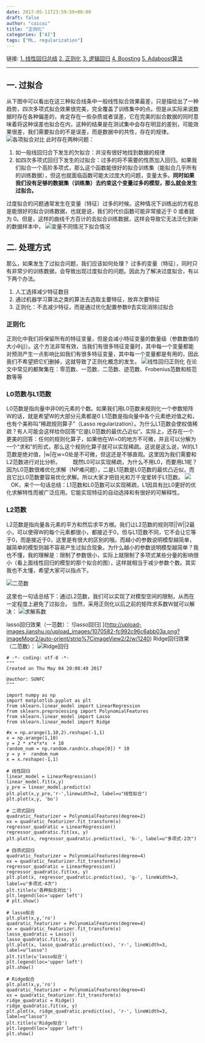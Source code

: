```yaml
---
date: 2017-05-11T23:59:59+00:00
draft: false
author: "caicai"
title: "正则化"
categories: ["AI"]
tags: ["ML, regularization"] 
---
```

链接:
[1. 线性回归总结](http://www.jianshu.com/p/25d650e5cb59)
[2. 正则化](http://www.jianshu.com/p/dda5eb64f425)
[3. 逻辑回归](http://www.jianshu.com/p/5ccc01385f40)
[4. Boosting](http://www.jianshu.com/p/7128dde2af6f)
[5. Adaboost算法](http://www.jianshu.com/p/b3f189767ad3)

-----
## 一. 过拟合 ##
  从下图中可以看出在这三种拟合线条中一般线性拟合效果最差，只是描绘出了一种趋势，四次多项式拟合效果很完美，完全覆盖了训练集中的点。但是从实际来说数据时存在各种偏差的，肯定存在一些杂质或者误差，它在完美的拟合数据的同时意味着将这种误差也拟合在内，这种的结果是在测试集中会存在明显的差别，可能效果很差，我们需要拟合的不是误差，而是数据中的共性，存在的规律。
![各项拟合对比](http://upload-images.jianshu.io/upload_images/1070582-f39cc817ce9ddcd8.png?imageMogr2/auto-orient/strip%7CimageView2/2/w/1240)
此时存在两种问题：
1. 如一般线回归合下发生的欠拟合：并没有很好地找到数据的规律
2. 如四次多项式回归下发生的过拟合：过多的将不需要的性质加入回归。如果我们拟合一个高阶多项式，那么这个函数能很好的拟合训练集（能拟合几乎所有的训练数据），但这也就面临函数可能太过庞大的问题，变量太多。**同时如果我们没有足够的数据集（训练集）去约束这个变量过多的模型，那么就会发生过拟合。**

  过度拟合的问题通常发生在变量（特征）过多的时候。这种情况下训练出的方程总是能很好的拟合训练数据，也就是说，我们的代价函数可能非常接近于 0 或者就为 0。但是，这样的曲线千方百计的去拟合训练数据，这样会导致它无法泛化到新的数据样本中，
  ![变量不同情况下拟合情况](http://upload-images.jianshu.io/upload_images/1070582-a1778497e18d193d.png?imageMogr2/auto-orient/strip%7CimageView2/2/w/1240)
## 二. 处理方式 ##
那么，如果发生了过拟合问题，我们应该如何处理？
过多的变量（特征），同时只有非常少的训练数据，会导致出现过度拟合的问题。因此为了解决过度拟合，有以下两个办法。
 1. 人工选择减少特征数目
 2. 通过机器学习算法之类的算法去选取主要特征，放弃次要特征
 3. 正则化：不去减少特征，而是通过优化配置参数θ去实现消除过拟合

### 正则化 ###


正则化中我们将保留所有的特征变量，但是会减小特征变量的数量级（参数数值的大小θ(j)）。这个方法非常有效，当我们有很多特征变量时，其中每一个变量都能对预测产生一点影响比如我们有很多特征变量，其中每一个变量都是有用的，因此我们不希望把它们删掉，这就导致了正则化概念的发生。
![线性回归正则化](http://upload-images.jianshu.io/upload_images/1070582-a8c8605cf68dda25.png?imageMogr2/auto-orient/strip%7CimageView2/2/w/1240)
在论文中常见的都聚集在：零范数、一范数、二范数、迹范数、Frobenius范数和核范数等等
###  L0范数与L1范数 ###
   L0范数是指向量中非0的元素的个数。如果我们用L0范数来规则化一个参数矩阵W的话，就是希望W的大部分元素都是0
L1范数是指向量中各个元素绝对值之和，也有个美称叫“稀疏规则算子”（Lasso regularization）。为什么L1范数会使权值稀疏？有人可能会这样给你回答“它是L0范数的最优凸近似”。实际上，还存在一个更美的回答：任何的规则化算子，如果他在Wi=0的地方不可微，并且可以分解为一个“求和”的形式，那么这个规则化算子就可以实现稀疏。这说是这么说，W的L1范数是绝对值，|w|在w=0处是不可微，但这还是不够直观。这里因为我们需要和L2范数进行对比分析。
       既然L0可以实现稀疏，为什么不用L0，而要用L1呢？因为L0范数很难优化求解（NP难问题），二是L1范数是L0范数的最优凸近似，而且它比L0范数要容易优化求解。所以大家才把目光和万千宠爱转于L1范数。
![](http://upload-images.jianshu.io/upload_images/1070582-c2f6604fc829a511?imageMogr2/auto-orient/strip%7CimageView2/2/w/1240)
       OK，来个一句话总结：L1范数和L0范数可以实现稀疏，L1因具有比L0更好的优化求解特性而被广泛应用。它能实现特征的自动选择和有很好的可解释性。
### L2范数 ###
  L2范数是指向量各元素的平方和然后求平方根。我们让L2范数的规则项||W||2最小，可以使得W的每个元素都很小，都接近于0，但与L1范数不同，它不会让它等于0，而是接近于0，这里是有很大的区别的哦。而越小的参数说明模型越简单，越简单的模型则越不容易产生过拟合现象。为什么越小的参数说明模型越简单？我也不懂，我的理解是：限制了参数很小，实际上就限制了多项式某些分量的影响很小（看上面线性回归的模型的那个拟合的图），这样就相当于减少参数个数。其实我也不太懂，希望大家可以指点下。

![二范数](http://upload-images.jianshu.io/upload_images/1070582-008ea99c1238cd32.png?imageMogr2/auto-orient/strip%7CimageView2/2/w/1240)

   这里也一句话总结下：通过L2范数，我们可以实现了对模型空间的限制，从而在一定程度上避免了过拟合。
    当然，采用正则化以后之前的矩阵求系数W就可以解决：
![求解系数](http://upload-images.jianshu.io/upload_images/1070582-46f7ea42be0bc272.png?imageMogr2/auto-orient/strip%7CimageView2/2/w/1240)

lasso回归效果（一范数）：
![lasso回归]
](http://upload-images.jianshu.io/upload_images/1070582-fc992c96c6abb03a.png?imageMogr2/auto-orient/strip%7CimageView2/2/w/1240)
Ridge回归效果（二范数）：
![Ridge回归](http://upload-images.jianshu.io/upload_images/1070582-c5b7da5650e8293a.png?imageMogr2/auto-orient/strip%7CimageView2/2/w/1240)

```
# -*- coding: utf-8 -*-
"""
Created on Thu May 04 20:08:49 2017

@author: SUNFC
"""

import numpy as np
import matplotlib.pyplot as plt
from sklearn.linear_model import LinearRegression
from sklearn.preprocessing import PolynomialFeatures
from sklearn.linear_model import Lasso
from sklearn.linear_model import Ridge

#x = np.arange(1,10,2).reshape(-1,1)
x = np.arange(1,10)
y = 2 * x*x*x*x  + 10
random_num = np.random.randn(x.shape[0]) * 10
y = y +  random_num
x = x.reshape(-1,1)

# 线性回归
linear_model = LinearRegression()
linear_model.fit(x,y)
y_pre = linear_model.predict(x)
plt.plot(x,y_pre,'r-',linewidth=2, label=u"线性拟合")
plt.plot(x,y, 'bo')

# 二项式回归
quadratic_featurizer = PolynomialFeatures(degree=2)
xx = quadratic_featurizer.fit_transform(x)
regressor_quadratic = LinearRegression()
regressor_quadratic.fit(xx, y)
plt.plot(x, regressor_quadratic.predict(xx), 'b-', label=u"多项式-2次")

# 四项式回归
quadratic_featurizer = PolynomialFeatures(degree=4)
xx = quadratic_featurizer.fit_transform(x)
regressor_quadratic = LinearRegression()
regressor_quadratic.fit(xx, y)
plt.plot(x, regressor_quadratic.predict(xx), 'g-', lineWidth=3, label=u"多项式-4次")
plt.title(u'各种拟合对比')
plt.legend(loc='upper left')
# plt.show()

# lasso拟合
plt.plot(x,y,'ro')
quadratic_featurizer = PolynomialFeatures(degree=4)
xx = quadratic_featurizer.fit_transform(x)
lasso_quadratic = Lasso()
lasso_quadratic.fit(xx, y)
plt.plot(x, lasso_quadratic.predict(xx), 'r-', lineWidth=3, label=u"lasso")
plt.title(u'lasso拟合')
plt.legend(loc='upper left')
plt.show()

# Ridge拟合
plt.plot(x,y,'ro')
quadratic_featurizer = PolynomialFeatures(degree=4)
xx = quadratic_featurizer.fit_transform(x)
ridge_quadratic = Ridge()
ridge_quadratic.fit(xx, y)
plt.plot(x, ridge_quadratic.predict(xx), 'r-', lineWidth=3, label=u"lasso")
plt.title(u'Ridge拟合')
plt.legend(loc='upper left')
plt.show()

```
